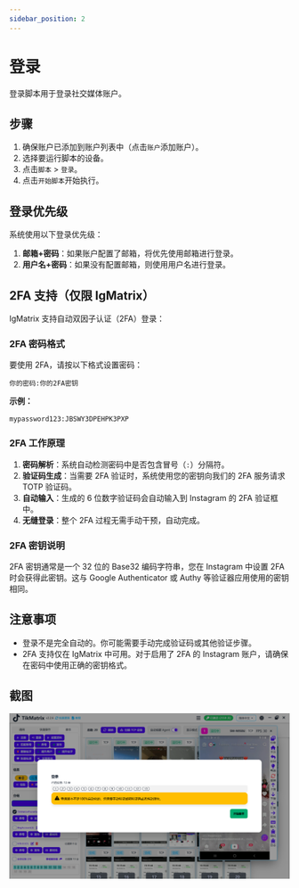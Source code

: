 ```yaml
---
sidebar_position: 2
---
```


# 登录

登录脚本用于登录社交媒体账户。

## 步骤

1. 确保账户已添加到账户列表中（点击`账户`添加账户）。
2. 选择要运行脚本的设备。
3. 点击`脚本` > `登录`。
4. 点击`开始脚本`开始执行。

## 登录优先级

系统使用以下登录优先级：

1. **邮箱+密码**：如果账户配置了邮箱，将优先使用邮箱进行登录。
2. **用户名+密码**：如果没有配置邮箱，则使用用户名进行登录。

## 2FA 支持（仅限 IgMatrix）

IgMatrix 支持自动双因子认证（2FA）登录：

### 2FA 密码格式

要使用 2FA，请按以下格式设置密码：

```
你的密码:你的2FA密钥
```

**示例：**

```
mypassword123:JBSWY3DPEHPK3PXP
```

### 2FA 工作原理

1. **密码解析**：系统自动检测密码中是否包含冒号（`:`）分隔符。
2. **验证码生成**：当需要 2FA 验证时，系统使用您的密钥向我们的 2FA 服务请求 TOTP 验证码。
3. **自动输入**：生成的 6 位数字验证码会自动输入到 Instagram 的 2FA 验证框中。
4. **无缝登录**：整个 2FA 过程无需手动干预，自动完成。

### 2FA 密钥说明

2FA 密钥通常是一个 32 位的 Base32 编码字符串，您在 Instagram 中设置 2FA 时会获得此密钥。这与 Google Authenticator 或 Authy 等验证器应用使用的密钥相同。

## 注意事项

- 登录不是完全自动的。你可能需要手动完成验证码或其他验证步骤。
- 2FA 支持仅在 IgMatrix 中可用。对于启用了 2FA 的 Instagram 账户，请确保在密码中使用正确的密钥格式。

## 截图

![登录](../img/login.png)
